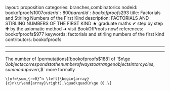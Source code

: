 layout: proposition
categories: branches,combinatorics
nodeid: bookofproofs$1007
orderid: 800
parentid: bookofproofs$293
title: Factorials and Stirling Numbers of the First Kind
description: FACTORIALS AND STIRLING NUMBERS OF THE FIRST KIND ★ graduate maths ✔ step by step ✚ by the axiomatic method ➜ visit BookOfProofs now!
references: bookofproofs$977
keywords: factorials and stirling numbers of the first kind
contributors: bookofproofs

---


---

The number of [permutations][bookofproofs$188] of `$n\ge 0$` objects corresponds to the number of ways to arrange `$n$` objects into `$r$` cycles, summed up over `$r,$` more formally 

`\[n!=\sum_{r=0}^n \left[\begin{array}{c}n\\r\end{array}\right],\quad\quad(n\ge 0).\]`
